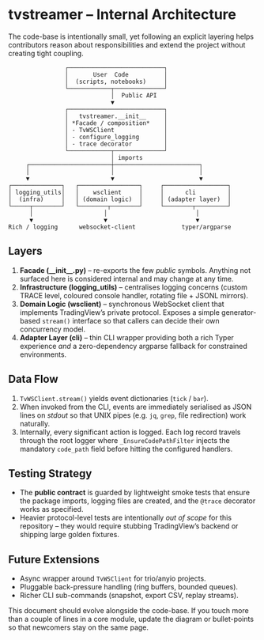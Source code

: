 tvstreamer – Internal Architecture
=================================

The code-base is intentionally small, yet following an explicit layering helps
contributors reason about responsibilities and extend the project without
creating tight coupling.

```
                ┌───────────────────────────┐
                │       User  Code          │
                │  (scripts, notebooks)     │
                └────────────┬──────────────┘
                             │  Public API
                             ▼
                ┌───────────────────────────┐
                │   tvstreamer.__init__     │
                │ *Facade / composition*    │
                │ - TvWSClient              │
                │ - configure_logging       │
                │ - trace decorator         │
                └────────────┬──────────────┘
                             │ imports
     ┌───────────────────────┼────────────────────────┐
     │                       │                        │
     ▼                       ▼                        ▼
┌──────────────┐   ┌─────────────────┐     ┌──────────────────┐
│ logging_utils│   │    wsclient     │     │      cli         │
│  (infra)     │   │ (domain logic)  │     │ (adapter layer)  │
└─────┬────────┘   └────────┬────────┘     └────────┬─────────┘
      │                    │                         │
      ▼                    ▼                         ▼
Rich / logging      websocket-client             typer/argparse
```

Layers
------

1. **Facade (\_\_init\_\_.py)** – re-exports the few *public* symbols.  Anything
   not surfaced here is considered internal and may change at any time.
2. **Infrastructure (logging_utils)** – centralises logging concerns (custom
   TRACE level, coloured console handler, rotating file + JSONL mirrors).
3. **Domain Logic (wsclient)** – synchronous WebSocket client that implements
   TradingView’s private protocol.  Exposes a simple generator-based `stream()`
   interface so that callers can decide their own concurrency model.
4. **Adapter Layer (cli)** – thin CLI wrapper providing both a rich Typer
   experience *and* a zero-dependency argparse fallback for constrained
   environments.

Data Flow
---------

1. `TvWSClient.stream()` yields event dictionaries (`tick` / `bar`).
2. When invoked from the CLI, events are immediately serialised as JSON lines
   on *stdout* so that UNIX pipes (e.g. `jq`, `grep`, file redirection) work
   naturally.
3. Internally, every significant action is logged.  Each log record travels
   through the root logger where `_EnsureCodePathFilter` injects the mandatory
   `code_path` field before hitting the configured handlers.

Testing Strategy
----------------

* The **public contract** is guarded by lightweight smoke tests that ensure the
  package imports, logging files are created, and the `@trace` decorator works
  as specified.
* Heavier protocol-level tests are intentionally *out of scope* for this
  repository – they would require stubbing TradingView’s backend or shipping
  large golden fixtures.

Future Extensions
-----------------

* Async wrapper around `TvWSClient` for trio/anyio projects.
* Pluggable back-pressure handling (ring buffers, bounded queues).
* Richer CLI sub-commands (snapshot, export CSV, replay streams).

This document should evolve alongside the code-base.  If you touch more than a
couple of lines in a core module, update the diagram or bullet-points so that
newcomers stay on the same page.

